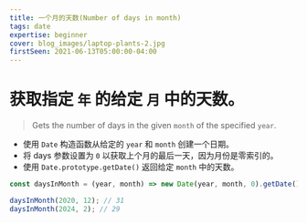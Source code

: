 ```yaml
---
title: 一个月的天数(Number of days in month)
tags: date
expertise: beginner
cover: blog_images/laptop-plants-2.jpg
firstSeen: 2021-06-13T05:00:00-04:00
---
```


# 获取指定 `年` 的给定 `月` 中的天数。
> Gets the number of days in the given `month` of the specified `year`.

- 使用 `Date` 构造函数从给定的 `year` 和 `month` 创建一个日期。
- 将 days 参数设置为 `0` 以获取上个月的最后一天，因为月份是零索引的。
- 使用 `Date.prototype.getDate()` 返回给定 `month` 中的天数。

```js
const daysInMonth = (year, month) => new Date(year, month, 0).getDate();
```

```js
daysInMonth(2020, 12); // 31
daysInMonth(2024, 2); // 29
```
